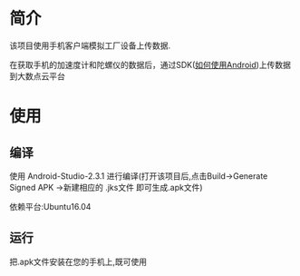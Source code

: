# 简介

该项目使用手机客户端模拟工厂设备上传数据.

在获取手机的加速度计和陀螺仪的数据后，通过SDK([如何使用Android](https://github.com/Dasudian/datahub-java-demo))上传数据到大数点云平台

# 使用

## 编译

使用 Android-Studio-2.3.1 进行编译(打开该项目后,点击Build->Generate Signed APK ->新建相应的 .jks文件 即可生成.apk文件)

依赖平台:Ubuntu16.04

## 运行

把.apk文件安装在您的手机上,既可使用
